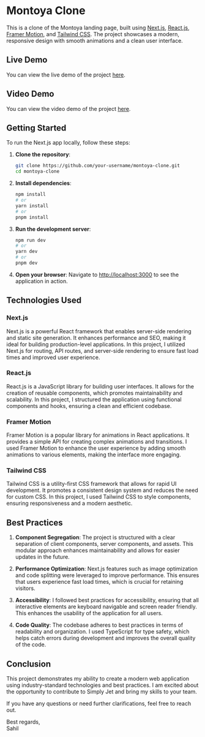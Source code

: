 # Montoya Clone

This is a clone of the Montoya landing page, built using [Next.js](https://nextjs.org/), [React.js](https://react.dev/reference/react), [Framer Motion](https://www.framer.com/motion/), and [Tailwind CSS](https://tailwindcss.com/docs/installation). The project showcases a modern, responsive design with smooth animations and a clean user interface.

## Live Demo

You can view the live demo of the project [here](https://montoya-clone.vercel.app/).

## Video Demo

You can view the video demo of the project [here](https://drive.google.com/file/d/19E0_AR6hrDoG1CQh7j4VbgkwoPFKhFkp/view?usp=drive_link).

## Getting Started

To run the Next.js app locally, follow these steps:

1. **Clone the repository**:

   ```bash
   git clone https://github.com/your-username/montoya-clone.git
   cd montoya-clone
   ```

2. **Install dependencies**:

   ```bash
   npm install
   # or
   yarn install
   # or
   pnpm install
   ```

3. **Run the development server**:

   ```bash
   npm run dev
   # or
   yarn dev
   # or
   pnpm dev
   ```

4. **Open your browser**:
   Navigate to [http://localhost:3000](http://localhost:3000) to see the application in action.

## Technologies Used

### Next.js

Next.js is a powerful React framework that enables server-side rendering and static site generation. It enhances performance and SEO, making it ideal for building production-level applications. In this project, I utilized Next.js for routing, API routes, and server-side rendering to ensure fast load times and improved user experience.

### React.js

React.js is a JavaScript library for building user interfaces. It allows for the creation of reusable components, which promotes maintainability and scalability. In this project, I structured the application using functional components and hooks, ensuring a clean and efficient codebase.

### Framer Motion

Framer Motion is a popular library for animations in React applications. It provides a simple API for creating complex animations and transitions. I used Framer Motion to enhance the user experience by adding smooth animations to various elements, making the interface more engaging.

### Tailwind CSS

Tailwind CSS is a utility-first CSS framework that allows for rapid UI development. It promotes a consistent design system and reduces the need for custom CSS. In this project, I used Tailwind CSS to style components, ensuring responsiveness and a modern aesthetic.

## Best Practices

1. **Component Segregation**: The project is structured with a clear separation of client components, server components, and assets. This modular approach enhances maintainability and allows for easier updates in the future.

2. **Performance Optimization**: Next.js features such as image optimization and code splitting were leveraged to improve performance. This ensures that users experience fast load times, which is crucial for retaining visitors.

3. **Accessibility**: I followed best practices for accessibility, ensuring that all interactive elements are keyboard navigable and screen reader friendly. This enhances the usability of the application for all users.

4. **Code Quality**: The codebase adheres to best practices in terms of readability and organization. I used TypeScript for type safety, which helps catch errors during development and improves the overall quality of the code.

## Conclusion

This project demonstrates my ability to create a modern web application using industry-standard technologies and best practices. I am excited about the opportunity to contribute to Simply Jet and bring my skills to your team.

If you have any questions or need further clarifications, feel free to reach out.

Best regards,  
Sahil
